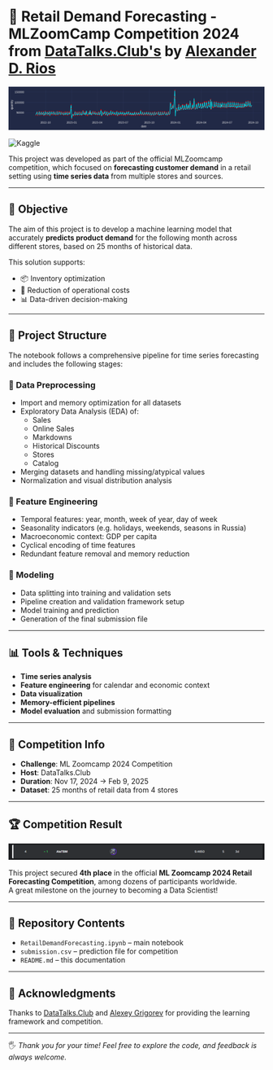 # 🛒 Retail Demand Forecasting - **MLZoomCamp Competition 2024** from [DataTalks.Club's](https://datatalks.club/) by **[Alexander D. Rios](https://linktr.ee/aletbm)**

![example](./src/plot1.png)

<a href="https://www.kaggle.com/code/aletbm/top4-retail-demand-forecast-mlzc-compet-24" target="_blank"><img align="left" alt="Kaggle" title="Open in Kaggle" src="https://kaggle.com/static/images/open-in-kaggle.svg"></a><br>

This project was developed as part of the official MLZoomcamp competition, which focused on **forecasting customer demand** in a retail setting using **time series data** from multiple stores and sources.

---

## 🎯 Objective

The aim of this project is to develop a machine learning model that accurately **predicts product demand** for the following month across different stores, based on 25 months of historical data.

This solution supports:

- 📦 Inventory optimization  
- 💸 Reduction of operational costs  
- 📊 Data-driven decision-making

---

## 🧪 Project Structure

The notebook follows a comprehensive pipeline for time series forecasting and includes the following stages:

### 🧹 Data Preprocessing
- Import and memory optimization for all datasets
- Exploratory Data Analysis (EDA) of:
  - Sales
  - Online Sales
  - Markdowns
  - Historical Discounts
  - Stores
  - Catalog
- Merging datasets and handling missing/atypical values
- Normalization and visual distribution analysis

### 🔧 Feature Engineering
- Temporal features: year, month, week of year, day of week
- Seasonality indicators (e.g. holidays, weekends, seasons in Russia)
- Macroeconomic context: GDP per capita
- Cyclical encoding of time features
- Redundant feature removal and memory reduction

### 🧠 Modeling
- Data splitting into training and validation sets
- Pipeline creation and validation framework setup
- Model training and prediction
- Generation of the final submission file

---

## 📊 Tools & Techniques

- **Time series analysis**  
- **Feature engineering** for calendar and economic context  
- **Data visualization**  
- **Memory-efficient pipelines**  
- **Model evaluation** and submission formatting  

---

## 🏁 Competition Info

- **Challenge**: ML Zoomcamp 2024 Competition  
- **Host**: DataTalks.Club  
- **Duration**: Nov 17, 2024 → Feb 9, 2025  
- **Dataset**: 25 months of retail data from 4 stores  

---

## 🏆 Competition Result

![position](./src/position.png)

This project secured **4th place** in the official **ML Zoomcamp 2024 Retail Forecasting Competition**, among dozens of participants worldwide.  
A great milestone on the journey to becoming a Data Scientist!

---

## 📁 Repository Contents

- `RetailDemandForecasting.ipynb` – main notebook  
- `submission.csv` – prediction file for competition  
- `README.md` – this documentation  

---

## 🙏 Acknowledgments

Thanks to [DataTalks.Club](https://datatalks.club) and [Alexey Grigorev](https://github.com/alexeygrigorev) for providing the learning framework and competition.

---

🖐️ *Thank you for your time! Feel free to explore the code, and feedback is always welcome.*

